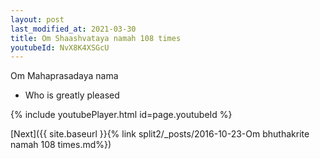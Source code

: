 ```yaml
---
layout: post
last_modified_at: 2021-03-30
title: Om Shaashvataya namah 108 times
youtubeId: NvX8K4XSGcU
---
```

 
 
Om Mahaprasadaya nama 
 
 -  Who is greatly pleased 
 
  
 
  
 
 
 
 
 
 


{% include youtubePlayer.html id=page.youtubeId %}
 
[Next]({{ site.baseurl }}{% link  split2/_posts/2016-10-23-Om bhuthakrite namah  108 times.md%})
 
